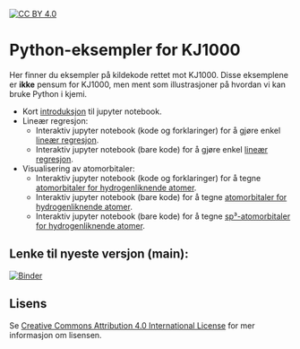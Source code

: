 [![CC BY 4.0][cc-by-shield]][cc-by]

# Python-eksempler for KJ1000
Her finner du eksempler på kildekode rettet mot KJ1000. Disse eksemplene er **ikke** pensum for KJ1000, men ment som
illustrasjoner på hvordan vi kan bruke Python i kjemi.

* Kort [introduksjon](https://mybinder.org/v2/gh/andersle/kj1000/main?filepath=jupyter%2Fintroduksjon%2FIntroduksjon.ipynb) til jupyter notebook.
* Lineær regresjon:
  - Interaktiv jupyter notebook (kode og forklaringer) for å gjøre enkel [lineær regresjon](https://mybinder.org/v2/gh/andersle/kj1000/main?filepath=jupyter%2Fregresjon%2Fregresjon.ipynb).
  - Interaktiv jupyter notebook (bare kode) for å gjøre enkel [lineær regresjon](https://mybinder.org/v2/gh/andersle/kj1000/main?filepath=jupyter%2Fregresjon%2Fregresjon_kode.ipynb).
* Visualisering av atomorbitaler:
  - Interaktiv jupyter notebook (kode og forklaringer) for å tegne [atomorbitaler for hydrogenliknende atomer](https://mybinder.org/v2/gh/andersle/kj1000/main?filepath=jupyter%2Fatomorbitaler%2Fatomorbitaler_forklaring.ipynb).
  - Interaktiv jupyter notebook (bare kode) for å tegne [atomorbitaler for hydrogenliknende atomer](https://mybinder.org/v2/gh/andersle/kj1000/main?filepath=jupyter%2Fatomorbitaler%2Fatomorbitaler.ipynb).
  - Interaktiv jupyter notebook (bare kode) for å tegne [sp³-atomorbitaler for hydrogenliknende atomer](https://mybinder.org/v2/gh/andersle/kj1000/main?filepath=jupyter%2Fatomorbitaler%2Fhybridorbitaler.ipynb).

## Lenke til nyeste versjon (main):
[![Binder](https://mybinder.org/badge_logo.svg)](https://mybinder.org/v2/gh/andersle/kj1000/main?filepath=jupyter)

## Lisens
Se [Creative Commons Attribution 4.0 International License][cc-by] for mer informasjon om lisensen.


[cc-by]: http://creativecommons.org/licenses/by/4.0/
[cc-by-image]: https://i.creativecommons.org/l/by/4.0/88x31.png
[cc-by-shield]: https://img.shields.io/badge/License-CC%20BY%204.0-lightgrey.svg
